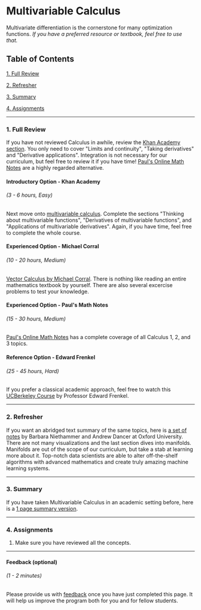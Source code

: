 # Multivariable Calculus

Multivariate differentiation is the cornerstone for many optimization functions. *If you have a preferred resource or textbook, feel free to use that.*

## Table of Contents
[1. Full Review](#section-a)

[2. Refresher](#section-b)

[3. Summary](#section-c)

[4. Assignments](#section-d)

---

### <a name="section-a"></a>1. Full Review

If you have not reviewed Calculus in awhile, review the [Khan Academy section](https://www.khanacademy.org/math/calculus-home). You only need to cover "Limits and continuity", "Taking derivatives" and "Derivative applications". Integration is not necessary for our curriculum, but feel free to review it if you have time! [Paul's Online Math Notes](http://tutorial.math.lamar.edu/) are a highly regarded alternative.

#### Introductory Option - Khan Academy
###### (3 - 6 hours, Easy)

Next move onto [multivariable calculus](https://www.khanacademy.org/math/calculus-home/multivariable-calculus). Complete the sections "Thinking about multivariable functions", "Derivatives of multivariable functions", and "Applications of multivariable derivatives". Again, if you have time, feel free to complete the whole course.

#### Experienced Option - Michael Corral
###### (10 - 20 hours, Medium)

[Vector Calculus by Michael Corral](https://s3.amazonaws.com/ds-foundations/resources/calc3book.pdf). There is nothing like reading an entire mathematics textbook by yourself. There are also several excercise problems to test your knowledge.

#### Experienced Option - Paul's Math Notes
###### (15 - 30 hours, Medium)

[Paul's Online Math Notes](http://tutorial.math.lamar.edu/) has a complete coverage of all Calculus 1, 2, and 3 topics.

#### Reference Option - Edward Frenkel
###### (25 - 45 hours, Hard)

If you prefer a classical academic approach, feel free to watch this [UCBerkeley Course](https://www.youtube.com/watch?v=cw6pHhjhKmk) by Professor Edward Frenkel.

---

### <a name="section-b"></a>2. Refresher

If you want an abridged text summary of the same topics, here is [a set of notes](https://s3.amazonaws.com/ds-foundations/resources/mvc.pdf) by Barbara Niethammer and Andrew Dancer at Oxford University. There are not many visualizations and the last section dives into manifolds. Manifolds are out of the scope of our curriculum, but take a stab at learning more about it. Top-notch data scientists are able to alter off-the-shelf algorithms with advanced mathematics and create truly amazing machine learning systems.

---

### <a name="section-c"></a>3. Summary

If you have taken Multivariable Calculus in an academic setting before, here is a [1 page summary version](https://s3.amazonaws.com/ds-foundations/resources/calculus-1.pdf).

---

### <a name="section-d"></a>4. Assignments

1. Make sure you have reviewed all the concepts.

---

#### Feedback (optional)
###### (1 - 2 minutes)

Please provide us with [feedback](https://goo.gl/forms/gkWsYCSFXw2z40v33) once you have just completed this page. It will help us improve the program both for you and for fellow students.
